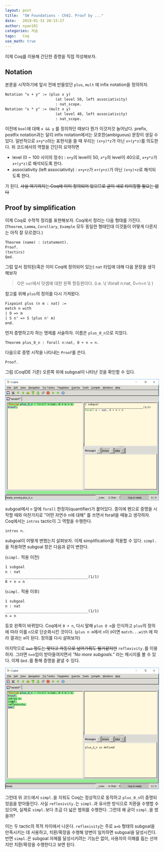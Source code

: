 ```yaml
---
layout: post
title:  "SW Foundations - Ch02. Proof by ..."
date:   2019-01-31 20:15:17
author: nyan101
categories: 자습
tags:	Coq
use_math: true
---
```




이제 Coq를 이용해 간단한 증명을 직접 작성해보자.

## Notation
본론을 시작하기에 앞서 전에 만들었던 `plus`, `mult` 에  infix notation을 정의하자.

```Coq
Notation "x + y" := (plus x y)
                       (at level 50, left associativity)
                       : nat_scope.
Notation "x * y" := (mult x y)
                       (at level 40, left associativity)
                       : nat_scope.
```

이전에 `bool`에 대해 `x && y` 를 정의하던 때보다 뭔가 이것저것 늘어났다. prefix, postfix notation과는 달리 infix notation에서는 모호한(ambiguous) 문장이 생길 수 있다. 일반적으로 `x+y*z`라는 표현식을 쓸 때 우리는 `(x+y)*z`가 아닌 `x+(y*z)`를 의도한다. 위 코드에서의 역할을 간단히 요약하면

* level (0 ~ 100 사이의 정수)
  : `x+y`의 level이 50, `x*y`의 level이 40으로, `x+y*z`가 `x+(y*z)`로 해석되도록 한다.
* associativity (left associativity)
  : `x+y+z`가 `x+(y+z)`가 아닌 `(x+y)+z`로 해석되도록 한다.

가 된다. ~~사실 여기까지는 Coq에 이미 정의되어 있으므로 굳이 새로 타이핑할 필요는 없다~~



## Proof by simplification

이제 Coq로 수학적 정리를 표현해보자. Coq에서 정리는 다음 형태를 가진다. (`Theorem`, `Lemma`, `Corollary`, `Example` 모두 동일한 형태인데 이것들이 어떻게 다른지는 아직 잘 모르겠다.)

```Coq
Theorem (name) : (statement).
Proof.
(tactics)
Qed.
```

그럼 앞서 정의된(혹은 이미 Coq에 정의되어 있는) `nat` 타입에 대해 다음 문장을 생각해보자

> O은 `nat`에서 덧셈에 대한 왼쪽 항등원이다. (i.e. \\( \\forall n:nat, 0+n=n \\) )

참고를 위해 `plus`의 정의를 다시 가져왔다.

```Coq
Fixpoint plus (n m : nat) :=
match n with
| O => m
| S n' => S (plus n' m)
end.
```

먼저 증명하고자 하는 명제를 서술하자. 이름은 `plus_0_n`으로 지었다.

```Coq
Theorem plus_0_n : forall n:nat, 0 + n = n.
```

다음으로 증명 시작을 나타내는 `Proof`를 쓴다.

```Coq
Proof.
```

그럼 (CoqIDE 기준) 오른쪽 위에 subgoal이 나타난 것을 확인할 수 있다.

<img src="/assets/images/2019/02/SWF-02-1-Subgoal.png" width="800px">



subgoal에서 `n` 앞에 `forall` 한정자(quantifier)가 붙어있다. 종이에 펜으로 증명을 시작할 때와 마찬가지로 "어떤 자연수 n에 대해" 를 쓰면서 forall을 떼놓고 생각하자. Coq에서는 `intros` tactic이 그 역할을 수행한다.

```Coq
intros n.
```

subgoal이 어떻게 변했는지 살펴보자. 이제 simplification을 적용할 수 있다. `simpl.` 을 적용하면 subgoal 창은 다음과 같이 변한다.



(`simpl.` 적용 이전)

```Coq
1 subgoal
n : nat
______________________________________(1/1)
0 + n = n
```

(`simpl.` 적용 이후)

```Coq
1 subgoal
n : nat
______________________________________(1/1)
n = n
```

등호 왼쪽이 바뀌었다. Coq에서 `0 + n`, 다시 말해 `plus O n`을 인식하고 `plus`의 정의에 따라 이를 `n`으로 단순화시킨 것이다. (`plus n m`에서 `n`이 `O`이면 `match...with` 에 따라 결과는 `m`이 된다. 정의를 다시 살펴보자)



마지막으로 ~~`n=n` 정도는 맞다고 자동으로 넘어가줘도 될거같지만~~ `reflexivity.`를 이용하자. 그러면 `n=n`임이 받아들여지면서 _"No more subgoals."_ 라는 메시지를 볼 수 있다. 이제 `Qed.`를 통해 증명을 끝낼 수 있다.



<img src="/assets/images/2019/02/SWF-02-1-Qed.png" width="800px">



그런데 위 코드에서 `simpl.`을 지워도 Coq는 정상적으로 동작하고 `plus_0_n`이 증명되었음을 받아들인다. 사실 `reflexivity.`는 `simpl.`과 유사한 방식으로 치환을 수행할 수 있으며, 실제로 `simpl.`보다 조금 더 넓은 범위를 수행한다. 그런데 왜 굳이 `simpl.`을 썼을까?



이는 두 tactic의 목적 차이에서 나온다. `reflexivity`는 주로 `a=b` 형태의 subgoal을 만족시키는 데 사용하고, 치환/확장을 수행해 양변이 일치하면 subgoal을 달성시킨다. 반면 `simpl.`은 subgoal 자체를 달성시키려는 기능은 없이, 사용자의 이해를 돕는 선까지만 치환/확장을 수행한다고 보면 된다.